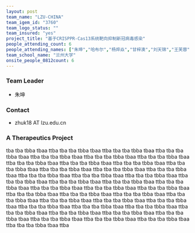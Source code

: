 ```yaml
---
layout: post
team_name: "LZU-CHINA"
team_igem_id: "3760"
team_logo_status: ""
team_insured: "yes"
project_title: "基于CRISPPR-Cas13系统靶向抑制新冠病毒感染"
people_attending_count: 6
people_attending_names: ["朱坤","哈布尔","杨焠焱","甘梓澳","刘天锦","王芙蓉"]
team_school_name: "兰州大学"
onsite_people_0812count: 6
---
```



### Team Leader
* 朱坤

### Contact
* zhuk18 AT lzu.edu.cn

### A Therapeutics Project

tba tba tbba tbaa ttba tba tba tbba tbaa ttba tba tba tbba tbaa ttba tba tba tbba tbaa ttba tba tba tbba tbaa ttba tba tba tbba tbaa ttba tba tba tbba tbaa ttba tba tba tbba tbaa ttba tba tba tbba tbaa ttba tba tba tbba tbaa ttba tba tba tbba tbaa ttba tba tba tbba tbaa ttba tba tba tbba tbaa ttba tba tba tbba tbaa ttba tba tba tbba tbaa ttba tba tba tbba tbaa ttba tba tba tbba tbaa ttba tba tba tbba tbaa ttba tba tba tbba tbaa ttba tba tba tbba tbaa ttba tba tba tbba tbaa ttba tba tba tbba tbaa ttba tba tba tbba tbaa ttba tba tba tbba tbaa ttba tba tba tbba tbaa ttba tba tba tbba tbaa ttba tba tba tbba tbaa ttba tba tba tbba tbaa ttba tba tba tbba tbaa ttba tba tba tbba tbaa ttba tba tba tbba tbaa ttba tba tba tbba tbaa ttba tba tba tbba tbaa ttba tba tba tbba tbaa ttba tba tba tbba tbaa ttba tba tba tbba tbaa ttba tba tba tbba tbaa ttba tba tba tbba tbaa ttba tba tba tbba tbaa ttba tba tba tbba tbaa ttba tba tba tbba tbaa ttba tba tba tbba tbaa ttba 
